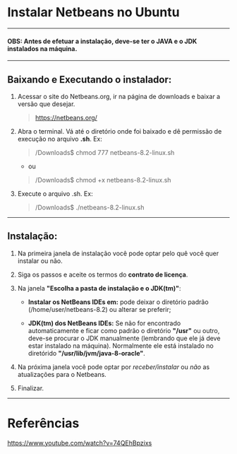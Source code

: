 Instalar Netbeans no Ubuntu
===============================================

--------------------

#### **OBS: Antes de efetuar a instalação, deve-se ter o JAVA e o JDK instalados na máquina.**

--------------------

## Baixando e Executando o instalador:

1. Acessar o site do Netbeans.org, ir na página de downloads e baixar a versão que desejar.

	> https://netbeans.org/

2. Abra o terminal. Vá até o diretório onde foi baixado e dê permissão de execução no arquivo **.sh**.
		Ex:
		
	> /Downloads$ chmod 777 netbeans-8.2-linux.sh
	
	- ou 

	> /Downloads$ chmod +x netbeans-8.2-linux.sh

3. Execute o arquivo .sh.
	Ex:

	> /Downloads$	./netbeans-8.2-linux.sh

--------------------

## Instalação:

1. Na primeira janela de instalação você pode optar pelo quê você quer instalar ou não.

2. Siga os passos e aceite os termos do **contrato de licença**.

3. Na janela **"Escolha a pasta de instalação e o JDK(tm)"**:

	- **Instalar os NetBeans IDEs em:** pode deixar o diretório padrão (/home/user/netbeans-8.2) ou alterar se preferir;

	- **JDK(tm) dos NetBeans IDEs:** Se não for encontrado automaticamente e ficar como padrão o diretório **"/usr"** ou outro, deve-se procurar o JDK manualmente (lembrando que ele já deve estar instalado na máquina).
	Normalmente ele está instalado no diretórido **"/usr/lib/jvm/java-8-oracle"**.

4. Na próxima janela você pode optar por *receber/instalar* ou *não* as atualizações para o Netbeans.

5. Finalizar.

--------------------

# Referências

https://www.youtube.com/watch?v=74QEhBpzixs
